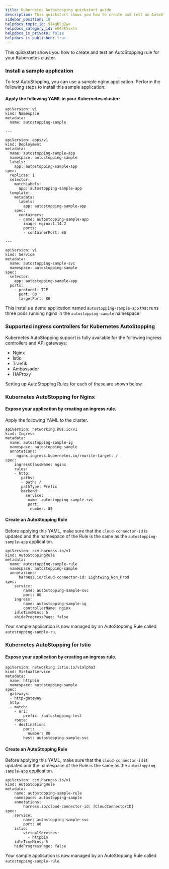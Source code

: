 ```yaml
---
title: Kubernetes Autostopping quickstart guide
description: This quickstart shows you how to create and test an AutoStopping rule for your Kubernetes cluster.
sidebar_position: 10
helpdocs_topic_id: 9l4gblg2we
helpdocs_category_id: e04ek5vxtx
helpdocs_is_private: false
helpdocs_is_published: true
---
```


This quickstart shows you how to create and test an AutoStopping rule for your Kubernetes cluster.

### Install a sample application​

To test AutoStopping, you can use a sample nginx application. Perform the following steps to install this sample application:

#### Apply the following YAML in your Kubernetes cluster​:


```
apiVersion: v1
kind: Namespace
metadata:
  name: autostopping-sample

---

apiVersion: apps/v1
kind: Deployment
metadata:
  name: autostopping-sample-app
  namespace: autostopping-sample
  labels:
    app: autostopping-sample-app
spec:
  replicas: 1
  selector:
    matchLabels:
      app: autostopping-sample-app
  template:
    metadata:
      labels:
        app: autostopping-sample-app
    spec:
      containers:
      - name: autostopping-sample-app
        image: nginx:1.14.2
        ports:
        - containerPort: 80

---

apiVersion: v1
kind: Service
metadata:
  name: autostopping-sample-svc
  namespace: autostopping-sample
spec:
  selector:
    app: autostopping-sample-app
  ports:
    - protocol: TCP
      port: 80
      targetPort: 80
```
This installs a demo application named `autostopping-sample-app` that runs three pods running nginx in the `autostopping-sample` namespace.​

### Supported ingress controllers for Kubernetes AutoStopping

Kubernetes AutoStopping support is fully available for the following ingress controllers and API gateways:

* Nginx​
* Istio​
* Traefik​
* Ambassador​
* HAProxy

Setting up AutoStopping Rules for each of these are shown below. ​

### Kubernetes AutoStopping for Nginx​

#### Expose your application by creating an ingress rule.

Apply the following YAML to the cluster.​


```
apiVersion: networking.k8s.io/v1​  
kind: Ingress  
metadata:  
  name: autostopping-sample-ig  
  namespace: autostopping-sample  
  annotations:  
     nginx.ingress.kubernetes.io/rewrite-target: /  
spec:  
    ingressClassName: nginx  
    rules:  
    - http:  
       paths:  
       - path: /  
       pathType: Prefix  
       backend:  
         service:  
          name: autostopping-sample-svc  
          port:  
           number: 80
```
#### Create an AutoStopping Rule

Before applying this YAML, make sure that the `cloud-connector-id` is updated and the namespace of the Rule is the same as the `autostopping-sample-app` application.​
```
apiVersion: ccm.harness.io/v1  
kind: AutoStoppingRule  
metadata:  
  name: autostopping-sample-rule  
  namespace: autostopping-sample  
  annotations:  
      harness.io/cloud-connector-id: Lightwing_Non_Prod  
spec:  
    service:  
        name: autostopping-sample-svc  
        port: 80  
    ingress:  
        name: autostopping-sample-ig  
        controllerName: nginx  
    idleTimeMins: 5  
    ahideProgressPage: false
```
Your sample application is now managed by an AutoStopping Rule called `autostopping-sample-ru​`.

### Kubernetes AutoStopping for Istio​

#### Expose your application by creating an ingress rule.


```
apiVersion: networking.istio.io/v1alpha3​  
kind: VirtualService  
metadata:  
  name: httpbin  
  namespace: autostopping-sample  
spec:  
  gateways:  
  - http-gateway  
  http:  
  - match:  
    - uri:  
        prefix: /autostopping-test  
    route:  
    - destination:  
        port:  
          number: 80  
        host: autostopping-sample-svc
```
#### Create an AutoStopping Rule

Before applying this YAML, make sure that the `cloud-connector-id` is updated and the namespace of the Rule is the same as the `autostopping-sample-app` application.​
```
apiVersion: ccm.harness.io/v1​  
kind: AutoStoppingRule  
metadata:  
    name: autostopping-sample-rule  
    namespace: autostopping-sample  
    annotations:  
        harness.io/cloud-connector-id: [CloudConnectorID]  
spec:  
    service:  
        name: autostopping-sample-svc  
        port: 80  
    istio:  
        virtualServices:  
          - httpbin  
    idleTimeMins: 5  
    hideProgressPage: false
```
Your sample application is now managed by an AutoStopping Rule called `autostopping-sample-rule`​.

